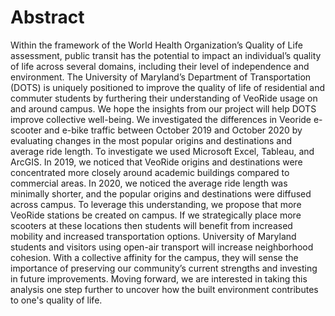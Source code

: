 # Abstract
Within the framework of the World Health Organization’s Quality of Life assessment, public
transit has the potential to impact an individual’s quality of life across several domains, including
their level of independence and environment. The University of Maryland’s Department of
Transportation (DOTS) is uniquely positioned to improve the quality of life of residential and
commuter students by furthering their understanding of VeoRide usage on and around campus.
We hope the insights from our project will help DOTS improve collective well-being. We
investigated the differences in Veoride e-scooter and e-bike traffic between October 2019 and
October 2020 by evaluating changes in the most popular origins and destinations and average
ride length. To investigate we used Microsoft Excel, Tableau, and ArcGIS. In
2019, we noticed that VeoRide origins and destinations were concentrated more closely around
academic buildings compared to commercial areas. In 2020, we noticed the average ride length
was minimally shorter, and the popular origins and destinations were diffused across campus.
To leverage this understanding, we propose that more VeoRide stations be created on campus.
If we strategically place more scooters at these locations then students will benefit from
increased mobility and increased transportation options. University of Maryland students and
visitors using open-air transport will increase neighborhood cohesion. With a collective affinity
for the campus, they will sense the importance of preserving our community’s current strengths
and investing in future improvements. Moving forward, we are interested in taking this analysis
one step further to uncover how the built environment contributes to one's quality of life.
